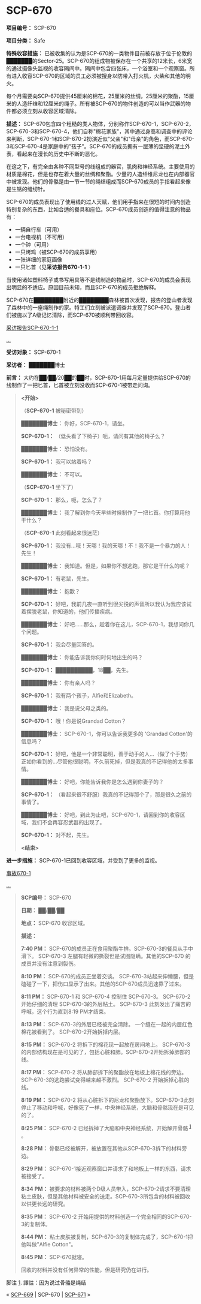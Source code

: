 # SCP-670
                        


**项目编号：** SCP-670

**项目分类：** Safe

**特殊收容措施：** 已被收集的认为是SCP-670的一类物件目前被存放于位于伦敦的███████的Sector-25。SCP-670的组成物被保存在一个共享的12米长，6米宽的通过摄像头监视的收容隔间中。隔间中包含四张床，一个浴室和一个观察窗。所有进入收容SCP-670的区域的员工必须被搜身以防带入打火机，火柴和其他的明火。

每个月需要向SCP-670提供45厘米的棉花，25厘米的丝绸，25厘米的聚酯，15厘米的人造纤维和12厘米的绳子。所有被SCP-670的物件创造的可以当作武器的物件都必须立刻从收容区域清除。

**描述：** SCP-670包含四个粗糙的类人物体，分别称作SCP-670-1，SCP-670-2，SCP-670-3和SCP-670-4，他们自称"棉花家族"，其中通过身高和调查中的评论来判断，SCP-670-1和SCP-670-2扮演近似"父亲"和"母亲"的角色，而SCP-670-3和SCP-670-4是家庭中的"孩子"。SCP-670的成员拥有一层薄的坚硬的泥土外表，看起来在漫长的历史中不断的恶化。

在这之下，有完全由各种不同型号的线组成的器官，肌肉和神经系统。主要使用的材质是棉花，但是也存在着大量的丝绸和聚酯。少量的人造纤维尼龙也在内部器官中被发现。他们的骨骼是由一节一节的绳结组成而SCP-670成员的手指看起来像是生锈的缝纫针。

SCP-670的成员表现出了使用线的过人天赋，他们用手指来在很短的时间内创造特别复杂的东西，比如合适的餐具和座位。SCP-670成员创造的值得注意的物品有：

- 一辆自行车（可用）
- 一台电视机（不可用）
- 一个钟（可用）
- 一只烤鸡（被SCP-670的成员享用）
- 一张详细的家庭画像
- 一只匕首（见**采访报告670-1-1** ）

当使用诸如塑料椅子或书写用具等不是线制造的物品时，SCP-670的成员会表现出明显的不适应。原因目前未知，而且SCP-670的成员拒绝解释。

SCP-670在████████附近的████████森林被首次发现，报告的登山者发现了森林中的一座绳制作的家。特工们立刻被派遣调查并发现了SCP-670。登山者们被施以了A级记忆清除，而SCP-670被顺利带回收容。


<a shape='rect' class='collapsible-block-link' href='javascript:;'>&#37319;&#35775;&#25253;&#21578;SCP-670-1-1</a>

<a shape='rect' class='collapsible-block-link' href='javascript:;'>&#8230;</a>

**受访对象：** SCP-670-1

**采访者：** ███████博士

**前言：** 大约在██/██/20██的██时，SCP-670-1用每月定量提供给SCP-670的线制作了一把匕首，匕首被立刻没收而SCP-670-1被带走问询。


> **<开始>** 
> 
> （**SCP-670-1** 被秘密带到）
> 
> **███████博士：** 你好，SCP-670-1，请坐。
> 
> **SCP-670-1：** （低头看了下椅子）呃，请问有其他的椅子么？
> 
> **███████博士：** 恐怕没有。
> 
> **SCP-670-1：** 我可以站着吗？
> 
> **███████博士：** 不可以。
> 
> （**SCP-670-1** 坐下了）
> 
> **SCP-670-1：** 那么，呃，怎么了？
> 
> **███████博士：** 我了解到你今天早些时候制作了一把匕首。你打算用他干什么？
> 
> （**SCP-670-1** 此刻看起来很迷茫）
> 
> **SCP-670-1：** 我没有…哦！天哪！我的天哪！不！我不是一个暴力的人！先生！
> 
> **███████博士：** 我知道。但是，如果你不想逃跑，那它是干什么的呢？
> 
> **SCP-670-1：** 有老鼠，先生。
> 
> **███████博士：** 抱歉？
> 
> **SCP-670-1：** 好吧，我前几夜一直听到很尖锐的声音所以我认为我应该试着摆脱老鼠，你知道的，他们传播疾病。
> 
> **███████博士：** 好吧……那么，趁着你在这儿，SCP-670-1，我想问你几个问题。
> 
> **SCP-670-1：** 我会尽量回答的。
> 
> **███████博士：** 你能告诉我你何时何地出生的吗？
> 
> **SCP-670-1：** ██████████，18██，先生。
> 
> **███████博士：** 你有亲人吗？
> 
> **SCP-670-1：** 我有两个孩子，Alfie和Elizabeth。
> 
> **███████博士：** 我是说父母之类的。
> 
> **SCP-670-1：** 哦！你是说Grandad Cotton？
> 
> **███████博士：** SCP-670-1，你可以告诉我更多的 'Grandad Cotton'的信息吗？
> 
> **SCP-670-1：** 好吧，他是一个非常聪明，善于动手的人…（做了个手势）正如你看到的…尽管他很聪明，不久前死掉，但是我真的不记得他的太多事情。
> 
> **███████博士：** 好吧，你能告诉我你是怎么遇到你妻子的？
> 
> **SCP-670-1：** （看起来很不舒服）我真的不记得那个了，那是很久之前的事情了。
> 
> **███████博士：** 好吧，到此为止吧，SCP-670-1，请回到你的收容区域，我们不会再容忍武器的出现了。
> 
> **SCP-670-1：** 对不起，先生。
> 
> **<结束>** 
> 

**进一步措施：** SCP-670-1已回到收容区域，并受到了更多的监视。





<a shape='rect' class='collapsible-block-link' href='javascript:;'>&#20107;&#25925;670-1</a>

<a shape='rect' class='collapsible-block-link' href='javascript:;'>&#8230;</a>


> **SCP编号：** SCP-670
> 
> **日期：** ██/██/██
> 
> **地点：** SCP-670 收容区域。
> 
> **描述：** 
> 
> **7:40 PM：** SCP-670的成员正在食用聚酯牛排。SCP-670-3的餐具从手中滑下。 SCP-670-3 左腿有轻微的撕裂但是试图隐瞒。其他的SCP-670 的成员并没有注意到裂伤。
> 
> **8:10 PM：** SCP-670的成员正坐着交谈。 SCP-670-3站起来伸懒腰，但是磕碰了一下，把伤口显示了出来。其他的SCP-670成员迅速靠了过来。
> 
> **8:11 PM：** SCP-670-1 和 SCP-670-4 控制住 SCP-670-3。 SCP-670-2 开始仔细的清理 SCP-670-3的外层粘土。 SCP-670-3 此刻发出了痛苦的呼喊，这个行为直到8:19 PM才结束。
> 
> **8:13 PM：** SCP-670-3的外层已经被完全清除。 一个缝在一起的内层红色棉花被看到了。 SCP-670-2开始拆掉内层。
> 
> **8:15 PM：** SCP-670-2 将拆下的棉花现一起放在房间地上。 SCP-670-3的内部结构现在是可见的了，包括心脏和肺。SCP-670-2开始拆掉肺部的线。
> 
> **8:17 PM：** SCP-670-2 将从肺部拆下的聚酯放在地板上棉花线的旁边。 SCP-670-3的逃跑尝试变得越来越不激烈。 SCP-670-2 开始拆掉心脏的线。
> 
> **8:19 PM：** SCP-670-2 将从心脏拆下的尼龙和聚酯放下。SCP-670-3此刻停止了移动和呼喊，好像死了一样，中央神经系统，大脑和骨骼现在是可见的了。
> 
> **8:25 PM：** SCP-670-2 已经拆掉了大脑和中央神经系统，开始解开骨骼<sup class='footnoteref'>
 <a shape='rect' class='footnoteref' id='footnoteref-1' href='javascript:;' onclick='WIKIDOT.page.utils.scrollToReference(&apos;footnote-1&apos;)'>1</a>
</sup>。
> 
> **8:28 PM：** 骨骼已经被解开，被放置在其他从SCP-670-3拆下的材料旁边。
> 
> **8:29 PM：** SCP-670-1接近观察窗口并请求了和地板上一样的东西，请求被接受了。
> 
> **8:34 PM：** 被要求的材料被两个D级人员带入，SCP-670-2请求不要清理粘土皮肤，但是其他材料被安全的送走。SCP-670-3所包含的材料被回收以供更长远的研究。
> 
> **8:35 PM：** SCP-670-2 开始用提供的材料创造一个完全相同的SCP-670-3的复制体。
> 
> **8:44 PM：** 粘土皮肤被复制，SCP-670-3的复制体完成了，SCP-670-1把他叫做"Alfie Cotton"。
> 
> **8:45 PM：** SCP-670就寝。
> 
> 回收的材料并没有任何异常的性能，但是研究仍在进行。
> 





脚注
<a shape='rect' href='javascript:;' onclick='WIKIDOT.page.utils.scrollToReference(&apos;footnoteref-1&apos;)'>1</a>. 譯註：因为说过骨骼是绳结



« [SCP-669](/scp-669) | SCP-670 | [SCP-671](/scp-671) »





                    